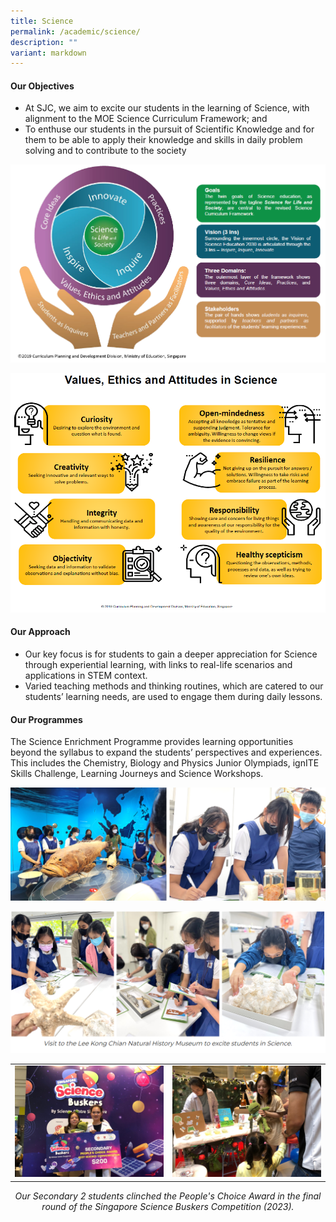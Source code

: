 ```yaml
---
title: Science
permalink: /academic/science/
description: ""
variant: markdown
---
```

<style type="text/css">
figcaption 
{
text-align:center;
font-style: italic;
}
</style>

#### **Our Objectives**


*   At SJC, we aim to excite our students in the learning of Science, with alignment to the MOE Science Curriculum Framework; and
*   To enthuse our students in the pursuit of Scientific Knowledge and for them to be able to apply their knowledge and skills in daily problem solving and to contribute to the society

![](/images/Curriculum/Science/S1.png)

![](/images/Curriculum/Science/S2.png)


#### **Our Approach**


*   Our key focus is for students to gain a deeper appreciation for Science through experiential learning, with links to real-life scenarios and applications in STEM context.
*   Varied teaching methods and thinking routines, which are catered to our students’ learning needs, are used to engage them during daily lessons.

#### **Our Programmes**


The Science Enrichment Programme provides learning opportunities beyond the syllabus to expand the students’ perspectives and experiences. This includes the Chemistry, Biology and Physics Junior Olympiads, ignITE Skills Challenge, Learning Journeys and Science Workshops.  

![](/images/Curriculum/Science/S3.png)

![](/images/Curriculum/Science/S4.png)



|  |  |
| -------- | -------- |
| ![](/images/Curriculum/Science/8599a867-001b-432c-aabc-f374a2f78d2e.JPG)     | ![](/images/Curriculum/Science/4e3dd5a9-ed4c-4a48-9ae5-49bd7d5684e6%202.JPG)     |



<figcaption> Our Secondary 2 students clinched the People's Choice Award in the final round of the Singapore Science Buskers Competition (2023).
	</figcaption>